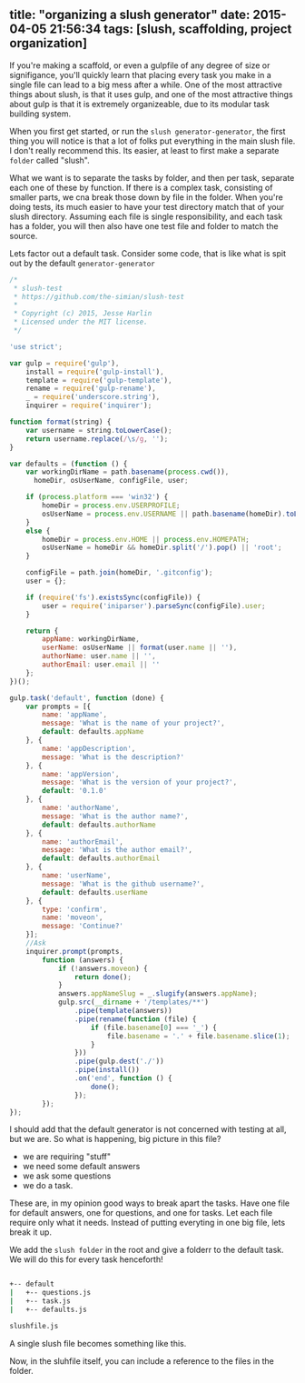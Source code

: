title: "organizing a slush generator"
date: 2015-04-05 21:56:34
tags: [slush, scaffolding, project organization]
---


If you're making a scaffold, or even a gulpfile of any degree of size or signifigance, you'll quickly learn that placing every task you make in a single file can lead to a big mess after a while. One of the most attractive things about slush, is that it uses gulp, and one of the most attractive things about gulp is that it is extremely organizeable, due to its modular task building system.

<!-- more -->

When you first get started, or run the `slush generator-generator`, the first thing you will notice is that a lot of folks put everything in the main slush file. I don't really recommend this. Its easier, at least to first make a separate `folder` called "slush".

What we want is to separate the tasks by folder, and then per task, separate each one of these by function. If there is a complex task, consisting of smaller parts, we cna break those down by file in the folder. When you're doing tests, its much easier to have your test directory match that of your slush directory. Assuming each file is single responsibility, and each task has a folder, you will then also have one test file and folder to match the source.

Lets factor out a default task. Consider some code, that is like what is spit out by the default `generator-generator`

```js
/*
 * slush-test
 * https://github.com/the-simian/slush-test
 *
 * Copyright (c) 2015, Jesse Harlin
 * Licensed under the MIT license.
 */

'use strict';

var gulp = require('gulp'),
    install = require('gulp-install'),
    template = require('gulp-template'),
    rename = require('gulp-rename'),
    _ = require('underscore.string'),
    inquirer = require('inquirer');

function format(string) {
    var username = string.toLowerCase();
    return username.replace(/\s/g, '');
}

var defaults = (function () {
    var workingDirName = path.basename(process.cwd()),
      homeDir, osUserName, configFile, user;

    if (process.platform === 'win32') {
        homeDir = process.env.USERPROFILE;
        osUserName = process.env.USERNAME || path.basename(homeDir).toLowerCase();
    }
    else {
        homeDir = process.env.HOME || process.env.HOMEPATH;
        osUserName = homeDir && homeDir.split('/').pop() || 'root';
    }

    configFile = path.join(homeDir, '.gitconfig');
    user = {};

    if (require('fs').existsSync(configFile)) {
        user = require('iniparser').parseSync(configFile).user;
    }

    return {
        appName: workingDirName,
        userName: osUserName || format(user.name || ''),
        authorName: user.name || '',
        authorEmail: user.email || ''
    };
})();

gulp.task('default', function (done) {
    var prompts = [{
        name: 'appName',
        message: 'What is the name of your project?',
        default: defaults.appName
    }, {
        name: 'appDescription',
        message: 'What is the description?'
    }, {
        name: 'appVersion',
        message: 'What is the version of your project?',
        default: '0.1.0'
    }, {
        name: 'authorName',
        message: 'What is the author name?',
        default: defaults.authorName
    }, {
        name: 'authorEmail',
        message: 'What is the author email?',
        default: defaults.authorEmail
    }, {
        name: 'userName',
        message: 'What is the github username?',
        default: defaults.userName
    }, {
        type: 'confirm',
        name: 'moveon',
        message: 'Continue?'
    }];
    //Ask
    inquirer.prompt(prompts,
        function (answers) {
            if (!answers.moveon) {
                return done();
            }
            answers.appNameSlug = _.slugify(answers.appName);
            gulp.src(__dirname + '/templates/**')
                .pipe(template(answers))
                .pipe(rename(function (file) {
                    if (file.basename[0] === '_') {
                        file.basename = '.' + file.basename.slice(1);
                    }
                }))
                .pipe(gulp.dest('./'))
                .pipe(install())
                .on('end', function () {
                    done();
                });
        });
});
```
I should add that the default generator is not concerned with testing at all, but we are. So what is happening, big picture in this file?

- we are requiring "stuff"
- we need some default answers
- we ask some questions
- we do a task.

These are, in my opinion good ways to break apart the tasks. Have one file for default answers, one for questions, and one for tasks. Let each file require only what it needs. Instead of putting everyting in one big file, lets break it up.

We add the `slush folder` in the root and give a folderr to the default task. We will do this for every task henceforth!

```sh

+-- default
|   +-- questions.js
|   +-- task.js
|   +-- defaults.js

slushfile.js
```

A single slush file becomes something like this.

Now, in the sluhfile itself, you can include a reference to the files in the folder.

